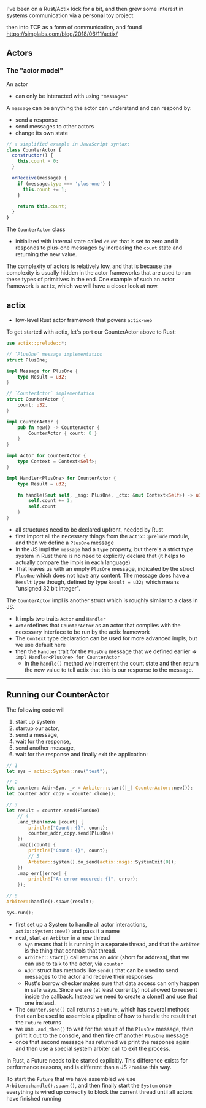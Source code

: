 I've been on a Rust/Actix kick for a bit, and then grew some interest in systems communication via a personal toy project  

then into TCP as a form of communication, and found https://simplabs.com/blog/2018/06/11/actix/

## Actors

### The "actor model"

An actor

- can only be interacted with using `"messages"`

A `message` can be anything the actor can understand and can respond by:

- send a response
- send messages to other actors
- change its own state

```javascript
// a simplified example in JavaScript syntax:
class CounterActor {
  constructor() {
    this.count = 0;
  }

  onReceive(message) {
    if (message.type === 'plus-one') {
      this.count += 1;
    }

    return this.count;
  }
}
```

The `CounterActor` class 

- initialized with internal state called `count` that is set to zero and it responds to plus-one messages by increasing the `count` state and returning the new value.

The complexity of actors is relatively low, and that is because the complexity is usually hidden in the actor frameworks that are used to run these types of primitives in the end. One example of such an actor framework is `actix`, which we will have a closer look at now.

## actix

- low-level Rust actor framework that powers `actix-web`
  
To get started with actix, let's port our CounterActor above to Rust:

```rust
use actix::prelude::*;

// `PlusOne` message implementation
struct PlusOne;

impl Message for PlusOne {
    type Result = u32;
}

// `CounterActor` implementation
struct CounterActor {
    count: u32,
}

impl CounterActor {
    pub fn new() -> CounterActor {
        CounterActor { count: 0 }
    }
}

impl Actor for CounterActor {
    type Context = Context<Self>;
}

impl Handler<PlusOne> for CounterActor {
    type Result = u32;

    fn handle(&mut self, _msg: PlusOne, _ctx: &mut Context<Self>) -> u32 {
        self.count += 1;
        self.count
    }
}
```

- all structures need to be declared upfront, needed by Rust
- first import all the necessary things from the `actix::prelude` module, and then we define a `PlusOne` message
- In the JS impl the `message` had a `type` property, but there's a strict type system in Rust there is no need to explicitly declare that (it helps to actually compare the impls in each language)
- That leaves us with an empty `PlusOne` message, indicated by the struct `PlusOne` which does not have any content. The message does have a `Result` type though, defined by type `Result = u32;` which means "unsigned 32 bit integer".

The `CounterActor` impl is another struct which is roughly similar to a class in JS.

- It impls two traits `Actor` and `Handler`
- `Actor`defines that `CounterActor` as an actor that complies with the necessary interface to be run by the actix framework
- The `Context` type declaration can be used for more advanced impls, but we use default here
- then the `Handler` trait for the `PlusOne` message that we defined earlier => `impl Handler<PlusOne> for CounterActor`
  - in the `handle()` method we increment the count state and then return the new value to tell actix that this is our response to the message.

---

## Running our CounterActor

The following code will
1. start up system
2. startup our actor,
3. send a message,
4. wait for the response,
5. send another message,
6. wait for the response and finally exit the application:

```rust
// 1
let sys = actix::System::new("test");

// 2 
let counter: Addr<Syn, _> = Arbiter::start(|_| CounterActor::new());
let counter_addr_copy = counter.clone();

// 3
let result = counter.send(PlusOne)
    // 4
    .and_then(move |count| {
        println!("Count: {}", count);
        counter_addr_copy.send(PlusOne)
    })
    .map(|count| {
        println!("Count: {}", count);
        // 5
        Arbiter::system().do_send(actix::msgs::SystemExit(0));
    })
    .map_err(|error| {
        println!("An error occured: {}", error);
    });

// 6
Arbiter::handle().spawn(result);

sys.run();
```

- first set up a System to handle all actor interactions, `actix::System::new()` and pass it a name
- next, start an `Arbiter` in a new thread
  - `Syn` means that it is running in a separate thread, and that the `Arbiter` is the thing that controls that thread. 
  - `Arbiter::start()` call returns an `Addr` (short for address), that we can use to talk to the actor, via `counter`
   - `Addr` struct has methods like `send()` that can be used to send messages to the actor and receive their responses
   - Rust's borrow checker makes sure that data access can only happen in safe ways. Since we are (at least currently) not allowed to reuse it inside the callback. Instead we need to create a clone() and use that one instead.
- The `counter.send()` call returns a `Future`, which has several methods that can be used to assemble a pipeline of how to handle the result that the `Future` returns
- we use `.and_then()` to wait for the result of the `PlusOne` message, then print it out to the console, and then fire off another `PlusOne` message
- once that second message has returned we print the response again and then use a special system arbiter call to exit the process.

In Rust, a Future needs to be started explicitly. This difference exists for performance reasons, and is different than a JS `Promise` this way.  

To start the `Future` that we have assembled we use `Arbiter::handle().spawn()`, and then finally start the `System` once everything is wired up correctly to block the current thread until all actors have finished running
